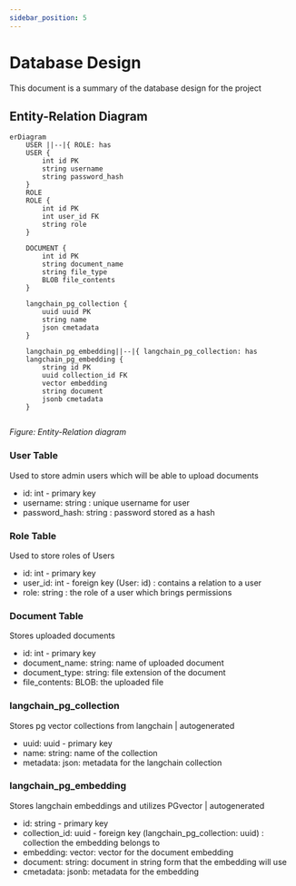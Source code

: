 ```yaml
---
sidebar_position: 5
---
```


# Database Design

This document is a summary of the database design for the project

## Entity-Relation Diagram

```mermaid
erDiagram
    USER ||--|{ ROLE: has
    USER {
        int id PK
        string username
        string password_hash
    }
    ROLE
    ROLE {
        int id PK
        int user_id FK
        string role
    }

    DOCUMENT {
        int id PK
        string document_name
        string file_type
        BLOB file_contents
    }

    langchain_pg_collection {
        uuid uuid PK
        string name
        json cmetadata
    }
    
    langchain_pg_embedding||--|{ langchain_pg_collection: has
    langchain_pg_embedding {
        string id PK
        uuid collection_id FK
        vector embedding
        string document
        jsonb cmetadata
    }
    
```
*Figure: Entity-Relation diagram*

### User Table
Used to store admin users which will be able to upload documents
- id: int - primary key
- username: string : unique username for user
- password_hash: string : password stored as a hash

### Role Table
Used to store roles of Users
- id: int - primary key
- user_id: int - foreign key (User: id) : contains a relation to a user
- role: string : the role of a user which brings permissions

### Document Table
Stores uploaded documents
- id: int - primary key
- document_name: string: name of uploaded document
- document_type: string: file extension of the document
- file_contents: BLOB: the uploaded file

### langchain_pg_collection
Stores pg vector collections from langchain | autogenerated
- uuid: uuid - primary key
- name: string: name of the collection
- metadata: json: metadata for the langchain collection

### langchain_pg_embedding
Stores langchain embeddings and utilizes PGvector | autogenerated
- id: string - primary key
- collection_id: uuid - foreign key (langchain_pg_collection: uuid) : collection the embedding belongs to
- embedding: vector: vector for the document embedding
- document: string: document in string form that the embedding will use
- cmetadata: jsonb: metadata for the embedding
